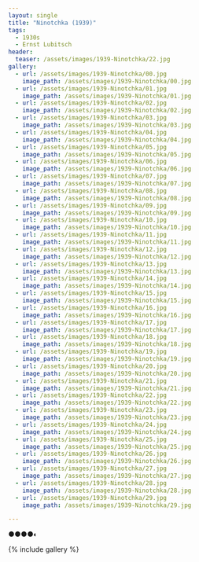 ```yaml
---
layout: single
title: "Ninotchka (1939)"
tags:
  - 1930s 
  - Ernst Lubitsch
header:
  teaser: /assets/images/1939-Ninotchka/22.jpg
gallery:
  - url: /assets/images/1939-Ninotchka/00.jpg
    image_path: /assets/images/1939-Ninotchka/00.jpg  
  - url: /assets/images/1939-Ninotchka/01.jpg
    image_path: /assets/images/1939-Ninotchka/01.jpg
  - url: /assets/images/1939-Ninotchka/02.jpg
    image_path: /assets/images/1939-Ninotchka/02.jpg
  - url: /assets/images/1939-Ninotchka/03.jpg
    image_path: /assets/images/1939-Ninotchka/03.jpg
  - url: /assets/images/1939-Ninotchka/04.jpg
    image_path: /assets/images/1939-Ninotchka/04.jpg
  - url: /assets/images/1939-Ninotchka/05.jpg
    image_path: /assets/images/1939-Ninotchka/05.jpg
  - url: /assets/images/1939-Ninotchka/06.jpg
    image_path: /assets/images/1939-Ninotchka/06.jpg
  - url: /assets/images/1939-Ninotchka/07.jpg
    image_path: /assets/images/1939-Ninotchka/07.jpg
  - url: /assets/images/1939-Ninotchka/08.jpg
    image_path: /assets/images/1939-Ninotchka/08.jpg
  - url: /assets/images/1939-Ninotchka/09.jpg
    image_path: /assets/images/1939-Ninotchka/09.jpg
  - url: /assets/images/1939-Ninotchka/10.jpg
    image_path: /assets/images/1939-Ninotchka/10.jpg
  - url: /assets/images/1939-Ninotchka/11.jpg
    image_path: /assets/images/1939-Ninotchka/11.jpg
  - url: /assets/images/1939-Ninotchka/12.jpg
    image_path: /assets/images/1939-Ninotchka/12.jpg
  - url: /assets/images/1939-Ninotchka/13.jpg
    image_path: /assets/images/1939-Ninotchka/13.jpg
  - url: /assets/images/1939-Ninotchka/14.jpg
    image_path: /assets/images/1939-Ninotchka/14.jpg
  - url: /assets/images/1939-Ninotchka/15.jpg
    image_path: /assets/images/1939-Ninotchka/15.jpg
  - url: /assets/images/1939-Ninotchka/16.jpg
    image_path: /assets/images/1939-Ninotchka/16.jpg
  - url: /assets/images/1939-Ninotchka/17.jpg
    image_path: /assets/images/1939-Ninotchka/17.jpg
  - url: /assets/images/1939-Ninotchka/18.jpg
    image_path: /assets/images/1939-Ninotchka/18.jpg
  - url: /assets/images/1939-Ninotchka/19.jpg
    image_path: /assets/images/1939-Ninotchka/19.jpg
  - url: /assets/images/1939-Ninotchka/20.jpg
    image_path: /assets/images/1939-Ninotchka/20.jpg
  - url: /assets/images/1939-Ninotchka/21.jpg
    image_path: /assets/images/1939-Ninotchka/21.jpg
  - url: /assets/images/1939-Ninotchka/22.jpg
    image_path: /assets/images/1939-Ninotchka/22.jpg
  - url: /assets/images/1939-Ninotchka/23.jpg
    image_path: /assets/images/1939-Ninotchka/23.jpg
  - url: /assets/images/1939-Ninotchka/24.jpg
    image_path: /assets/images/1939-Ninotchka/24.jpg
  - url: /assets/images/1939-Ninotchka/25.jpg
    image_path: /assets/images/1939-Ninotchka/25.jpg
  - url: /assets/images/1939-Ninotchka/26.jpg
    image_path: /assets/images/1939-Ninotchka/26.jpg
  - url: /assets/images/1939-Ninotchka/27.jpg
    image_path: /assets/images/1939-Ninotchka/27.jpg
  - url: /assets/images/1939-Ninotchka/28.jpg
    image_path: /assets/images/1939-Ninotchka/28.jpg
  - url: /assets/images/1939-Ninotchka/29.jpg
    image_path: /assets/images/1939-Ninotchka/29.jpg

---
```

●●●●◐

{% include gallery %}
